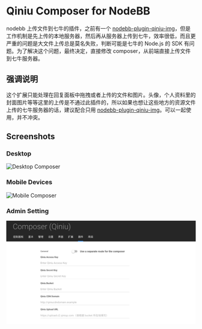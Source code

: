 # Qiniu Composer for NodeBB

nodebb 上传文件到七牛的插件，之前有一个 [nodebb-plugin-qiniu-img](https://www.npmjs.com/package/nodebb-plugin-qiniu-img)，但是工作机制是先上传的本地服务器，然后再从服务器上传到七牛，效率很低，而且更严重的问题是大文件上传总是莫名失败，判断可能是七牛的 Node.js 的 SDK 有问题。为了解决这个问题，最终决定，直接修改 composer，从前端直接上传文件到七牛服务器。

## 强调说明

这个扩展只能处理在回复面板中拖拽或者上传的文件和图片。头像，个人资料里的封面图片等等这里的上传是不通过此插件的，所以如果也想让这些地方的资源文件上传的七牛服务器的话，建议配合只用 [nodebb-plugin-qiniu-img](https://www.npmjs.com/package/nodebb-plugin-qiniu-img)。可以一起使用，并不冲突。

## Screenshots

### Desktop
![Desktop Composer](screenshots/desktop.png?raw=true)

### Mobile Devices
![Mobile Composer](screenshots/mobile.png?raw=true)

### Admin Setting
![Admin Setting](Screenshots/admin.png?raw=true)
